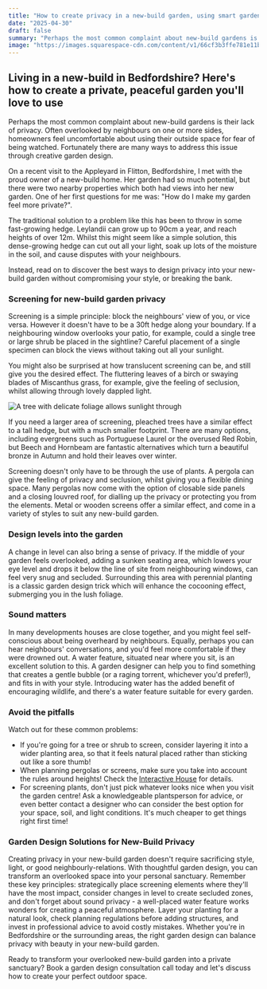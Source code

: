 ```yaml
---
title: "How to create privacy in a new-build garden, using smart garden design"
date: "2025-04-30"
draft: false
summary: "Perhaps the most common complaint about new-build gardens is their lack of privacy. Learn how to create a private, peaceful garden using smart design solutions."
image: "https://images.squarespace-cdn.com/content/v1/66cf3b3ffe781e11b5924564/94d80961-aa3e-448a-a961-50def78de4c5/IMG_4971.jpeg"
---
```


## Living in a new-build in Bedfordshire? Here's how to create a private, peaceful garden you'll love to use

Perhaps the most common complaint about new-build gardens is their lack of privacy. Often overlooked by neighbours on one or more sides, homeowners feel uncomfortable about using their outside space for fear of being watched. Fortunately there are many ways to address this issue through creative garden design.

On a recent visit to the Appleyard in Flitton, Bedfordshire, I met with the proud owner of a new-build home. Her garden had so much potential, but there were two nearby properties which both had views into her new garden. One of her first questions for me was: "How do I make my garden feel more private?".

The traditional solution to a problem like this has been to throw in some fast-growing hedge. Leylandii can grow up to 90cm a year, and reach heights of over 12m. Whilst this might seem like a simple solution, this dense-growing hedge can cut out all your light, soak up lots of the moisture in the soil, and cause disputes with your neighbours.

Instead, read on to discover the best ways to design privacy into your new-build garden without compromising your style, or breaking the bank.

### Screening for new-build garden privacy

Screening is a simple principle: block the neighbours' view of you, or vice versa. However it doesn't have to be a 30ft hedge along your boundary. If a neighbouring window overlooks your patio, for example, could a single tree or large shrub be placed in the sightline? Careful placement of a single specimen can block the views without taking out all your sunlight.

You might also be surprised at how translucent screening can be, and still give you the desired effect. The fluttering leaves of a birch or swaying blades of Miscanthus grass, for example, give the feeling of seclusion, whilst allowing through lovely dappled light.

![A tree with delicate foliage allows sunlight through](/images/verbena.jpeg "The right choice of tree can screen out neighbours, give you privacy, and also allowed through a beautiful dappled light")

If you need a larger area of screening, pleached trees have a similar effect to a tall hedge, but with a much smaller footprint. There are many options, including evergreens such as Portuguese Laurel or the overused Red Robin, but Beech and Hornbeam are fantastic alternatives which turn a beautiful bronze in Autumn and hold their leaves over winter.

Screening doesn't only have to be through the use of plants. A pergola can give the feeling of privacy and seclusion, whilst giving you a flexible dining space. Many pergolas now come with the option of closable side panels and a closing louvred roof, for dialling up the privacy or protecting you from the elements. Metal or wooden screens offer a similar effect, and come in a variety of styles to suit any new-build garden.

### Design levels into the garden

A change in level can also bring a sense of privacy. If the middle of your garden feels overlooked, adding a sunken seating area, which lowers your eye level and drops it below the line of site from neighbouring windows, can feel very snug and secluded. Surrounding this area with perennial planting is a classic garden design trick which will enhance the cocooning effect, submerging you in the lush foliage.

### Sound matters

In many developments houses are close together, and you might feel self-conscious about being overheard by neighbours. Equally, perhaps you can hear neighbours' conversations, and you'd feel more comfortable if they were drowned out. A water feature, situated near where you sit, is an excellent solution to this. A garden designer can help you to find something that creates a gentle bubble (or a raging torrent, whichever you'd prefer!), and fits in with your style. Introducing water has the added benefit of encouraging wildlife, and there's a water feature suitable for every garden.

### Avoid the pitfalls

Watch out for these common problems:

- If you're going for a tree or shrub to screen, consider layering it into a wider planting area, so that it feels natural placed rather than sticking out like a sore thumb!
- When planning pergolas or screens, make sure you take into account the rules around heights! Check the [Interactive House](https://interactive.planningportal.co.uk/detached-house/outside/fences-gates-and-garden-walls) for details.
- For screening plants, don't just pick whatever looks nice when you visit the garden centre! Ask a knowledgeable plantsperson for advice, or even better contact a designer who can consider the best option for your space, soil, and light conditions. It's much cheaper to get things right first time!

### Garden Design Solutions for New-Build Privacy

Creating privacy in your new-build garden doesn't require sacrificing style, light, or good neighbourly-relations. With thoughtful garden design, you can transform an overlooked space into your personal sanctuary. Remember these key principles: strategically place screening elements where they'll have the most impact, consider changes in level to create secluded zones, and don't forget about sound privacy - a well-placed water feature works wonders for creating a peaceful atmosphere. Layer your planting for a natural look, check planning regulations before adding structures, and invest in professional advice to avoid costly mistakes. Whether you're in Bedfordshire or the surrounding areas, the right garden design can balance privacy with beauty in your new-build garden.

Ready to transform your overlooked new-build garden into a private sanctuary? Book a garden design consultation call today and let's discuss how to create your perfect outdoor space.
